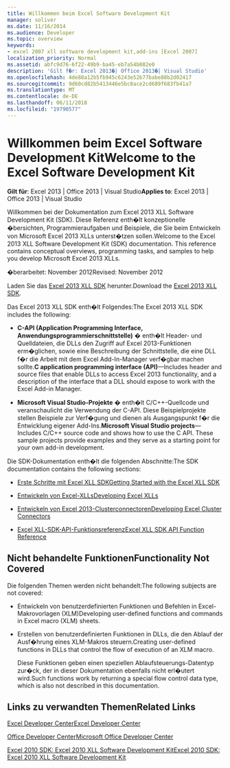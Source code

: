 ```yaml
---
title: Willkommen beim Excel Software Development Kit
manager: soliver
ms.date: 11/16/2014
ms.audience: Developer
ms.topic: overview
keywords:
- excel 2007 xll software development kit,add-ins [Excel 2007]
localization_priority: Normal
ms.assetid: abfc9d76-6f22-49b9-ba45-eb7a54b082e0
description: 'Gilt f�r: Excel 2013�| Office 2013�| Visual Studio'
ms.openlocfilehash: 4de88a12b5fb945c6243e52b77babe88b2d02417
ms.sourcegitcommit: 9d60cd82b5413446e5bc8ace2cd689f683fb41a7
ms.translationtype: MT
ms.contentlocale: de-DE
ms.lasthandoff: 06/11/2018
ms.locfileid: "19790577"
---
```

# <a name="welcome-to-the-excel-software-development-kit"></a><span data-ttu-id="66b8c-104">Willkommen beim Excel Software Development Kit</span><span class="sxs-lookup"><span data-stu-id="66b8c-104">Welcome to the Excel Software Development Kit</span></span>

 <span data-ttu-id="66b8c-105">**Gilt für**: Excel 2013 | Office 2013 | Visual Studio</span><span class="sxs-lookup"><span data-stu-id="66b8c-105">**Applies to**: Excel 2013 | Office 2013 | Visual Studio</span></span> 
  
<span data-ttu-id="66b8c-p101">Willkommen bei der Dokumentation zum Excel 2013 XLL Software Development Kit (SDK). Diese Referenz enth�lt konzeptionelle �bersichten, Programmieraufgaben und Beispiele, die Sie beim Entwickeln von Microsoft Excel 2013 XLLs unterst�tzen sollen.</span><span class="sxs-lookup"><span data-stu-id="66b8c-p101">Welcome to the Excel 2013 XLL Software Development Kit (SDK) documentation. This reference contains conceptual overviews, programming tasks, and samples to help you develop Microsoft Excel 2013 XLLs.</span></span>
  
<span data-ttu-id="66b8c-108">�berarbeitet: November 2012</span><span class="sxs-lookup"><span data-stu-id="66b8c-108">Revised: November 2012</span></span>
  
<span data-ttu-id="66b8c-109">Laden Sie das [Excel 2013 XLL SDK](http://go.microsoft.com/fwlink/?LinkID=251082&amp;clcid=0x409) herunter.</span><span class="sxs-lookup"><span data-stu-id="66b8c-109">Download the [Excel 2013 XLL SDK](http://go.microsoft.com/fwlink/?LinkID=251082&amp;clcid=0x409).</span></span>
  
<span data-ttu-id="66b8c-110">Das Excel 2013 XLL SDK enth�lt Folgendes:</span><span class="sxs-lookup"><span data-stu-id="66b8c-110">The Excel 2013 XLL SDK includes the following:</span></span>
  
- <span data-ttu-id="66b8c-111">**C-API (Application Programming Interface, Anwendungsprogrammierschnittstelle)** � enth�lt Header- und Quelldateien, die DLLs den Zugriff auf Excel 2013-Funktionen erm�glichen, sowie eine Beschreibung der Schnittstelle, die eine DLL f�r die Arbeit mit dem Excel Add-In-Manager verf�gbar machen sollte.</span><span class="sxs-lookup"><span data-stu-id="66b8c-111">**C application programming interface (API)**—Includes header and source files that enable DLLs to access Excel 2013 functionality, and a description of the interface that a DLL should expose to work with the Excel Add-in Manager.</span></span>
    
- <span data-ttu-id="66b8c-p102">**Microsoft Visual Studio-Projekte** � enth�lt C/C++-Quellcode und veranschaulicht die Verwendung der C-API. Diese Beispielprojekte stellen Beispiele zur Verf�gung und dienen als Ausgangspunkt f�r die Entwicklung eigener Add-Ins.</span><span class="sxs-lookup"><span data-stu-id="66b8c-p102">**Microsoft Visual Studio projects**—Includes C/C++ source code and shows how to use the C API. These sample projects provide examples and they serve as a starting point for your own add-in development.</span></span>
    
<span data-ttu-id="66b8c-114">Die SDK-Dokumentation enth�lt die folgenden Abschnitte:</span><span class="sxs-lookup"><span data-stu-id="66b8c-114">The SDK documentation contains the following sections:</span></span>
  
- [<span data-ttu-id="66b8c-115">Erste Schritte mit Excel XLL SDK</span><span class="sxs-lookup"><span data-stu-id="66b8c-115">Getting Started with the Excel XLL SDK</span></span>](getting-started-with-the-excel-xll-sdk.md)
    
- [<span data-ttu-id="66b8c-116">Entwickeln von Excel-XLLs</span><span class="sxs-lookup"><span data-stu-id="66b8c-116">Developing Excel XLLs</span></span>](developing-excel-xlls.md)
    
- [<span data-ttu-id="66b8c-117">Entwickeln von Excel 2013-Clusterconnectoren</span><span class="sxs-lookup"><span data-stu-id="66b8c-117">Developing Excel Cluster Connectors</span></span>](developing-excel-cluster-connectors.md)
    
- [<span data-ttu-id="66b8c-118">Excel XLL-SDK-API-Funktionsreferenz</span><span class="sxs-lookup"><span data-stu-id="66b8c-118">Excel XLL SDK API Function Reference</span></span>](excel-xll-sdk-api-function-reference.md)
    
## <a name="functionality-not-covered"></a><span data-ttu-id="66b8c-119">Nicht behandelte Funktionen</span><span class="sxs-lookup"><span data-stu-id="66b8c-119">Functionality Not Covered</span></span>

<span data-ttu-id="66b8c-120">Die folgenden Themen werden nicht behandelt:</span><span class="sxs-lookup"><span data-stu-id="66b8c-120">The following subjects are not covered:</span></span>
  
- <span data-ttu-id="66b8c-121">Entwickeln von benutzerdefinierten Funktionen und Befehlen in Excel-Makrovorlagen (XLM)</span><span class="sxs-lookup"><span data-stu-id="66b8c-121">Developing user-defined functions and commands in Excel macro (XLM) sheets.</span></span>
    
- <span data-ttu-id="66b8c-122">Erstellen von benutzerdefinierten Funktionen in DLLs, die den Ablauf der Ausf�hrung eines XLM-Makros steuern.</span><span class="sxs-lookup"><span data-stu-id="66b8c-122">Creating user-defined functions in DLLs that control the flow of execution of an XLM macro.</span></span>
    
    <span data-ttu-id="66b8c-123">Diese Funktionen geben einen speziellen Ablaufsteuerungs-Datentyp zur�ck, der in dieser Dokumentation ebenfalls nicht erl�utert wird.</span><span class="sxs-lookup"><span data-stu-id="66b8c-123">Such functions work by returning a special flow control data type, which is also not described in this documentation.</span></span>
    
## <a name="related-links"></a><span data-ttu-id="66b8c-124">Links zu verwandten Themen</span><span class="sxs-lookup"><span data-stu-id="66b8c-124">Related Links</span></span>

[<span data-ttu-id="66b8c-125">Excel Developer Center</span><span class="sxs-lookup"><span data-stu-id="66b8c-125">Excel Developer Center</span></span>](http://msdn.microsoft.com/en-us/office/aa905411.aspx)
  
[<span data-ttu-id="66b8c-126">Office Developer Center</span><span class="sxs-lookup"><span data-stu-id="66b8c-126">Microsoft Office Developer Center</span></span>](http://msdn.microsoft.com/en-us/office/default.aspx)
  
[<span data-ttu-id="66b8c-127">Excel 2010 SDK: Excel 2010 XLL Software Development Kit</span><span class="sxs-lookup"><span data-stu-id="66b8c-127">Excel 2010 SDK: Excel 2010 XLL Software Development Kit</span></span>](http://go.microsoft.com/fwlink/?LinkID=186435&amp;clcid=0x409)
  

